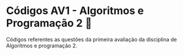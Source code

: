 # Códigos AV1 - Algoritmos e Programação 2 :memo:

Códigos referentes as questões da primeira avaliação da disciplina de Algoritmos e programação 2. 